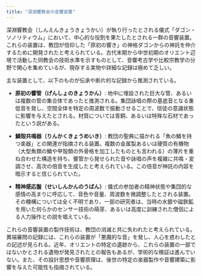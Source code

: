 ```yaml
---
title: "深淵響教会の音響装置"
---
```


深淵響教会（しんえんきょうきょうかい）が執り行ったとされる儀式「ダゴン・ソノリティウム」において、中心的な役割を果たしたとされる一群の音響装置。これらの装置は、教団が信仰した「原初の響き」の神格ダゴンからの神託を仲介するために開発されたと考えられている。古代末期から中世初期のオリエント辺境で活動した同教会の技術水準を示すものとして、音響考古学や比較宗教学の分野で関心を集めているが、現存する実物や詳細な記録は極めて乏しい。

主な装置として、以下のものが伝承や断片的な記録から推測されている。

*   **原初の響管（げんしょのきょうかん）**: 地中に埋設された巨大な管、あるいは複数の管の集合体であったと推測される。集団詠唱の際の基底音となる重低音を発し、空間全体を特定の周波数で振動させることで、信徒の意識状態に影響を与えたとされる。材質については青銅、あるいは特殊な石材であったという説がある。

*   **鱗殻共鳴器（りんかくきょうめいき）**: 教団の聖典に描かれる「魚の鱗を持つ楽器」との関連が指摘される装置。複数の金属製あるいは硬質の有機物（大型魚類の鱗や甲殻類の外骨格を加工したものとも言われる）の薄片を重ね合わせた構造を持ち、響管から発せられた音や詠唱の声を複雑に共鳴・変調させ、高次の倍音を生成したと考えられている。この倍音が神託の内容を暗示すると信じられていた。

*   **精神感応盤（せいしんかんのうばん）**: 儀式の参加者の精神状態や集団的な感情の高まりに呼応して、音色や音量、周波数を微調整したとされる装置。その機構については全く不明であり、一部の研究者は、当時の水銀や磁鉄鉱を用いた何らかのセンサー技術の萌芽、あるいは高度に訓練された僧侶による人力操作との説を唱えている。

これらの音響装置の製作技術は、教団の消滅と共に失われたと考えられている。異端審問の記録には、これらの装置が「悪魔的な音」を発し、人心を惑わしたとの記述が見られる。近年、オリエントの特定の遺跡から、これらの装置の一部ではないかとされる遺物が発見されたとの報告もあるが、学術的な検証は進んでいない。また、その設計思想や音響原理は、後世の特定の楽器製作や音響建築に影響を与えた可能性も指摘されている。